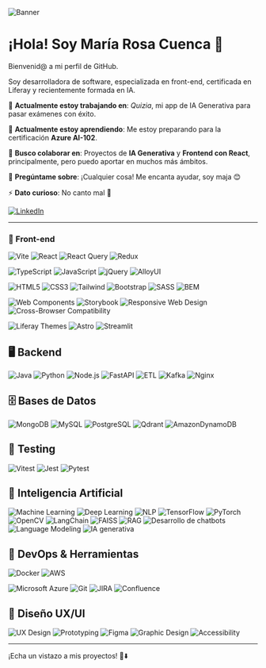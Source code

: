 <!-- Imagen de cabecera -->
![Banner](https://media.licdn.com/dms/image/v2/D4D16AQE4vQYDo2CroQ/profile-displaybackgroundimage-shrink_350_1400/profile-displaybackgroundimage-shrink_350_1400/0/1729859659628?e=1747872000&v=beta&t=pNEldTf7NarqoRmMvqfRnKn0YnixglQXEXbVS_zYFWU)

# ¡Hola! Soy María Rosa Cuenca 👋 

Bienvenid@ a mi perfil de GitHub.  

Soy desarrolladora de software, especializada en front-end, certificada en Liferay y recientemente formada en IA.

🔭 **Actualmente estoy trabajando en**: *Quizia*, mi app de IA Generativa para pasar exámenes con éxito.

🌱 **Actualmente estoy aprendiendo**: Me estoy preparando para la certificación **Azure AI-102**.

👯 **Busco colaborar en**: Proyectos de **IA Generativa** y **Frontend con React**, principalmente, pero puedo aportar en muchos más ámbitos.

💬 **Pregúntame sobre**: ¡Cualquier cosa! Me encanta ayudar, soy maja 😊

⚡ **Dato curioso**: No canto mal 🎤

[![LinkedIn](https://img.shields.io/badge/LinkedIn-María_Rosa_Cuenca-blue?style=for-the-badge&logo=linkedin)](https://www.linkedin.com/in/mariarosacuenca/)

---

### 🎨 Front-end

![Vite](https://img.shields.io/badge/Vite-646CFF?style=for-the-badge&logo=vite&logoColor=white)
![React](https://img.shields.io/badge/React-61DAFB?style=for-the-badge&logo=react&logoColor=black)
![React Query](https://img.shields.io/badge/-React%20Query-FF4154?style=for-the-badge&logo=react%20query&logoColor=white)
![Redux](https://img.shields.io/badge/redux-%23593d88.svg?style=for-the-badge&logo=redux&logoColor=white)

![TypeScript](https://img.shields.io/badge/TypeScript-3178C6?style=for-the-badge&logo=typescript&logoColor=white)
![JavaScript](https://img.shields.io/badge/JavaScript-F7DF1E?style=for-the-badge&logo=javascript&logoColor=black)
![jQuery](https://img.shields.io/badge/jQuery-0769AD?style=for-the-badge&logo=jquery&logoColor=white)
![AlloyUI](https://img.shields.io/badge/AlloyUI-000000?style=for-the-badge&logo=liferay&logoColor=white)

![HTML5](https://img.shields.io/badge/HTML5-E34F26?style=for-the-badge&logo=html5&logoColor=white)
![CSS3](https://img.shields.io/badge/CSS3-1572B6?style=for-the-badge&logo=css3&logoColor=white)
![Tailwind](https://img.shields.io/badge/Tailwind-38B2AC?style=for-the-badge&logo=tailwind-css&logoColor=white)
![Bootstrap](https://img.shields.io/badge/Bootstrap-7952B3?style=for-the-badge&logo=bootstrap&logoColor=white)
![SASS](https://img.shields.io/badge/SASS-CC6699?style=for-the-badge&logo=sass&logoColor=white)
![BEM](https://img.shields.io/badge/BEM-FFDD00?style=for-the-badge&logo=css3&logoColor=black)

![Web Components](https://img.shields.io/badge/Web_Components-F7DF1E?style=for-the-badge&logo=webcomponents.org&logoColor=black)
![Storybook](https://img.shields.io/badge/-Storybook-FF4785?style=for-the-badge&logo=storybook&logoColor=white)
![Responsive Web Design](https://img.shields.io/badge/Responsive_Web_Design-2965f1?style=for-the-badge&logo=css3&logoColor=white)
![Cross-Browser Compatibility](https://img.shields.io/badge/Cross_Browser_Compatibility-333333?style=for-the-badge&logo=firefox-browser&logoColor=white)

![Liferay Themes](https://img.shields.io/badge/Liferay_Themes-009ADE?style=for-the-badge&logo=liferay&logoColor=white)
![Astro](https://img.shields.io/badge/astro-%232C2052.svg?style=for-the-badge&logo=astro&logoColor=white)
![Streamlit](https://img.shields.io/badge/Streamlit-%23FE4B4B.svg?style=for-the-badge&logo=streamlit&logoColor=white)



## 🖥️ Backend

![Java](https://img.shields.io/badge/java-%23ED8B00.svg?style=for-the-badge&logo=openjdk&logoColor=white)
![Python](https://img.shields.io/badge/Python-3776AB?style=for-the-badge&logo=python&logoColor=white)
![Node.js](https://img.shields.io/badge/Node.js-339933?style=for-the-badge&logo=node.js&logoColor=white)
![FastAPI](https://img.shields.io/badge/FastAPI-009688?style=for-the-badge&logo=fastapi&logoColor=white)
![ETL](https://img.shields.io/badge/ETL-4B0082?style=for-the-badge&logo=databricks&logoColor=white)
![Kafka](https://img.shields.io/badge/Kafka-231F20?style=for-the-badge&logo=apachekafka&logoColor=white)
![Nginx](https://img.shields.io/badge/nginx-%23009639.svg?style=for-the-badge&logo=nginx&logoColor=white)


## 🗄️ Bases de Datos

![MongoDB](https://img.shields.io/badge/MongoDB-47A248?style=for-the-badge&logo=mongodb&logoColor=white)
![MySQL](https://img.shields.io/badge/MySQL-4479A1?style=for-the-badge&logo=mysql&logoColor=white)
![PostgreSQL](https://img.shields.io/badge/PostgreSQL-336791?style=for-the-badge&logo=postgresql&logoColor=white)
![Qdrant](https://img.shields.io/badge/Qdrant-FF4F64?style=for-the-badge&logo=qdrant&logoColor=white)
![AmazonDynamoDB](https://img.shields.io/badge/Amazon%20DynamoDB-4053D6?style=for-the-badge&logo=Amazon%20DynamoDB&logoColor=white)


## 🧪 Testing

![Vitest](https://img.shields.io/badge/Vitest-6E9F18?style=for-the-badge&logo=vitest&logoColor=white)
![Jest](https://img.shields.io/badge/Jest-C21325?style=for-the-badge&logo=jest&logoColor=white)
![Pytest](https://img.shields.io/badge/Pytest-3776AB?style=for-the-badge&logo=python&logoColor=white)


## 🤖 Inteligencia Artificial

![Machine Learning](https://img.shields.io/badge/Machine_Learning-FF6F00?style=for-the-badge&logo=scikit-learn&logoColor=white)
![Deep Learning](https://img.shields.io/badge/Deep_Learning-8A2BE2?style=for-the-badge&logo=tensorflow&logoColor=white)
![NLP](https://img.shields.io/badge/NLP-6E40C9?style=for-the-badge&logo=spacy&logoColor=white)
![TensorFlow](https://img.shields.io/badge/TensorFlow-FF6F00?style=for-the-badge&logo=tensorflow&logoColor=white)
![PyTorch](https://img.shields.io/badge/PyTorch-EE4C2C?style=for-the-badge&logo=pytorch&logoColor=white)
![OpenCV](https://img.shields.io/badge/OpenCV-5C3EE8?style=for-the-badge&logo=opencv&logoColor=white)
![LangChain](https://img.shields.io/badge/LangChain-000000?style=for-the-badge&logo=chainlink&logoColor=white)
![FAISS](https://img.shields.io/badge/FAISS-005571?style=for-the-badge&logo=facebook&logoColor=white)
![RAG](https://img.shields.io/badge/RAG-007ACC?style=for-the-badge&logo=azuredevops&logoColor=white)
![Desarrollo de chatbots](https://img.shields.io/badge/Chatbots-4A154B?style=for-the-badge&logo=dialogflow&logoColor=white)
![Language Modeling](https://img.shields.io/badge/Language_Modeling-FF1493?style=for-the-badge&logo=openai&logoColor=white)
![IA generativa](https://img.shields.io/badge/IA_Generativa-10A37F?style=for-the-badge&logo=openaigym&logoColor=white)

## 🧰 DevOps & Herramientas

![Docker](https://img.shields.io/badge/Docker-2496ED?style=for-the-badge&logo=docker&logoColor=white)
![AWS](https://img.shields.io/badge/AWS-FF9900?style=for-the-badge&logo=amazon&logoColor=white)

![Microsoft Azure](https://img.shields.io/badge/Azure-0078D4?style=for-the-badge&logo=microsoft&logoColor=white)
![Git](https://img.shields.io/badge/Git-F05032?style=for-the-badge&logo=git&logoColor=white)
![JIRA](https://img.shields.io/badge/JIRA-0052CC?style=for-the-badge&logo=jira&logoColor=white)
![Confluence](https://img.shields.io/badge/confluence-%23172BF4.svg?style=for-the-badge&logo=confluence&logoColor=white)

## 🎨 Diseño UX/UI

![UX Design](https://img.shields.io/badge/UX_Design-FF4088?style=for-the-badge&logo=adobe&logoColor=white)
![Prototyping](https://img.shields.io/badge/Prototyping-6200EA?style=for-the-badge&logo=figma&logoColor=white)
![Figma](https://img.shields.io/badge/Figma-F24E1E?style=for-the-badge&logo=figma&logoColor=white)
![Graphic Design](https://img.shields.io/badge/Graphic_Design-E34F26?style=for-the-badge&logo=adobecreativecloud&logoColor=white)
![Accessibility](https://img.shields.io/badge/Accessibility-%230170EA.svg?style=for-the-badge&logo=Accessibility&logoColor=white)

---

¡Echa un vistazo a mis proyectos! 👀⬇️ 

